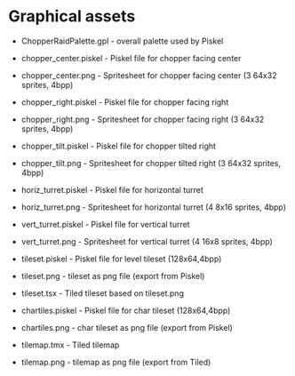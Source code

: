 # Graphical assets

- ChopperRaidPalette.gpl - overall palette used by Piskel

- chopper_center.piskel - Piskel file for chopper facing center
- chopper_center.png - Spritesheet for chopper facing center (3 64x32 sprites, 4bpp)
- chopper_right.piskel - Piskel file for chopper facing right
- chopper_right.png - Spritesheet for chopper facing right (3 64x32 sprites, 4bpp)
- chopper_tilt.piskel - Piskel file for chopper tilted right
- chopper_tilt.png - Spritesheet for chopper tilted right (3 64x32 sprites, 4bpp)

- horiz_turret.piskel - Piskel file for horizontal turret
- horiz_turret.png - Spritesheet for horizontal turret (4 8x16 sprites, 4bpp)

- vert_turret.piskel - Piskel file for vertical turret
- vert_turret.png - Spritesheet for vertical turret (4 16x8 sprites, 4bpp)

- tileset.piskel - Piskel file for level tileset (128x64,4bpp)
- tileset.png - tileset as png file (export from Piskel)
- tileset.tsx - Tiled tileset based on tileset.png

- chartiles.piskel - Piskel file for char tileset (128x64,4bpp)
- chartiles.png - char tileset as png file (export from Piskel)

- tilemap.tmx - Tiled tilemap
- tilemap.png - tilemap as png file (export from Tiled)
